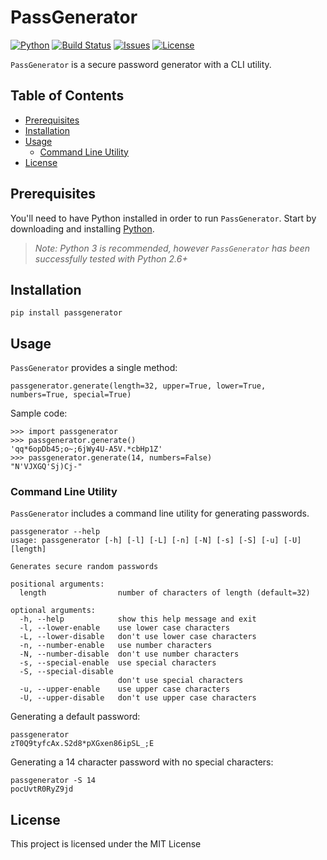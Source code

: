 # PassGenerator
[![Python](https://img.shields.io/pypi/pyversions/passgenerator.svg)](https://www.python.org/)
[![Build Status](https://travis-ci.org/zloether/PassGenerator.svg?branch=master)](https://travis-ci.org/zloether/PassGenerator)
[![Issues](https://img.shields.io/github/issues/zloether/passgenerator.svg)](https://github.com/zloether/passgenerator/issues)
[![License](https://img.shields.io/github/license/zloether/passgenerator.svg)](https://opensource.org/licenses/MIT)

`PassGenerator` is a secure password generator with a CLI utility.

## Table of Contents
- [Prerequisites](#prerequisites)
- [Installation](#installation)
- [Usage](#usage)
    - [Command Line Utility](#command-line-utility)
- [License](#license)

## Prerequisites
You'll need to have Python installed in order to run `PassGenerator`. Start by downloading and installing [Python](https://www.python.org/downloads/).
> *Note: Python 3 is recommended, however `PassGenerator` has been successfully tested with Python 2.6+*


## Installation
```
pip install passgenerator
```

## Usage
`PassGenerator` provides a single method:
```
passgenerator.generate(length=32, upper=True, lower=True, numbers=True, special=True)
```

Sample code:
```
>>> import passgenerator
>>> passgenerator.generate()
'qq*6opDb45;o~;6jWy4U-A5V.*cbHp1Z'
>>> passgenerator.generate(14, numbers=False)
"N'VJXGQ'Sj)Cj-"
```


### Command Line Utility
`PassGenerator` includes a command line utility for generating passwords.
```
passgenerator --help
usage: passgenerator [-h] [-l] [-L] [-n] [-N] [-s] [-S] [-u] [-U] [length]

Generates secure random passwords

positional arguments:
  length                number of characters of length (default=32)

optional arguments:
  -h, --help            show this help message and exit
  -l, --lower-enable    use lower case characters
  -L, --lower-disable   don't use lower case characters
  -n, --number-enable   use number characters
  -N, --number-disable  don't use number characters
  -s, --special-enable  use special characters
  -S, --special-disable
                        don't use special characters
  -u, --upper-enable    use upper case characters
  -U, --upper-disable   don't use upper case characters
```

Generating a default password:
```
passgenerator
zT0Q9tyfcAx.S2d8*pXGxen86ipSL_;E
```

Generating a 14 character password with no special characters:
```
passgenerator -S 14
pocUvtR0RyZ9jd
```



## License

This project is licensed under the MIT License
